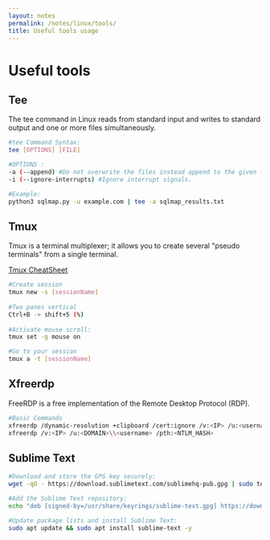 ```yaml
---
layout: notes
permalink: /notes/linux/tools/
title: Useful tools usage
---
```


# Useful tools
## Tee
The tee command in Linux reads from standard input and writes to standard output and one or more files simultaneously.
```bash
#tee Command Syntax:
tee [OPTIONS] [FILE] 

#OPTIONS :
-a (--append) #Do not overwrite the files instead append to the given files.
-i (--ignore-interrupts) #Ignore interrupt signals.

#Example:
python3 sqlmap.py -u example.com | tee -a sqlmap_results.txt
```
## Tmux
Tmux is a terminal multiplexer; it allows you to create several "pseudo terminals" from a single terminal.

[Tmux CheatSheet](https://tmuxcheatsheet.com/)
```bash
#Create session
tmux new -s [sessionName]
    
#Two panes vertical
Ctrl+B -> shift+5 (%)
    
#Activate mouse scroll:
tmux set -g mouse on

#Go to your session
tmux a -t [sessionName]
```

## Xfreerdp
FreeRDP is a free implementation of the Remote Desktop Protocol (RDP).
```bash
#Basic Commands
xfreerdp /dynamic-resolution +clipboard /cert:ignore /v:<IP> /u:<username> /p:'<password>'
xfreerdp /v:<IP> /u:<DOMAIN>\\<username> /pth:<NTLM_HASH>
```

## Sublime Text
```bash
#Download and store the GPG key securely:
wget -qO - https://download.sublimetext.com/sublimehq-pub.gpg | sudo tee /usr/share/keyrings/sublime-text.gpg > /dev/null

#Add the Sublime Text repository:
echo "deb [signed-by=/usr/share/keyrings/sublime-text.gpg] https://download.sublimetext.com/ apt/stable/" | sudo tee /etc/apt/sources.list.d/sublime-text.list

#Update package lists and install Sublime Text:
sudo apt update && sudo apt install sublime-text -y
```